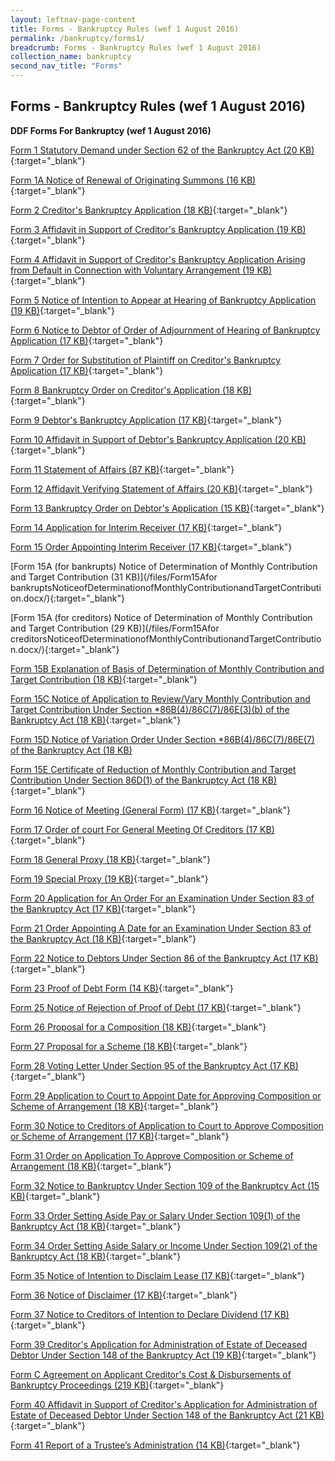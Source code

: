 ```yaml
---
layout: leftnav-page-content
title: Forms - Bankruptcy Rules (wef 1 August 2016)
permalink: /bankruptcy/forms1/
breadcrumb: Forms - Bankruptcy Rules (wef 1 August 2016)
collection_name: bankruptcy
second_nav_title: "Forms"
---
```


Forms - Bankruptcy Rules (wef 1 August 2016)
---

**DDF Forms For Bankruptcy (wef 1 August 2016)**

[Form 1 Statutory Demand under Section 62 of the Bankruptcy Act (20 KB)](/files/Form1.docx/){:target="_blank"}

[Form 1A Notice of Renewal of Originating Summons (16 KB)](/files/Form1A.docx/){:target="_blank"}

[Form 2 Creditor's Bankruptcy Application (18 KB)](/files/Form2.docx/){:target="_blank"}

[Form 3 Affidavit in Support of Creditor's Bankruptcy Application (19 KB)](/files/Form3.docx/){:target="_blank"}

[Form 4 Affidavit in Support of Creditor's Bankruptcy Application Arising from Default in Connection with Voluntary Arrangement (19 KB)](/files/Form4.docx/){:target="_blank"}

[Form 5 Notice of Intention to Appear at Hearing of Bankruptcy Application (19 KB)](/files/Form5.docx/){:target="_blank"}

[Form 6 Notice to Debtor of Order of Adjournment of Hearing of Bankruptcy Application (17 KB)](/files/Form6.docx/){:target="_blank"}

[Form 7 Order for Substitution of Plaintiff on Creditor's Bankruptcy Application (17 KB)](/files/Form7.docx/){:target="_blank"}

[Form 8 Bankruptcy Order on Creditor's Application (18 KB)](/files/Form8.docx/){:target="_blank"}

[Form 9 Debtor's Bankruptcy Application (17 KB)](/files/Form9.docx/){:target="_blank"}

[Form 10 Affidavit in Support of Debtor's Bankruptcy Application (20 KB)](/files/Form10.docx/){:target="_blank"}

[Form 11 Statement of Affairs (87 KB)](/files/Form11SA.docx/){:target="_blank"}

[Form 12 Affidavit Verifying Statement of Affairs (20 KB)](/files/Form12.docx/){:target="_blank"}

[Form 13 Bankruptcy Order on Debtor's Application (15 KB)](/files/Form13.docx/){:target="_blank"}

[Form 14 Application for Interim Receiver (17 KB)](/files/Form14.docx/){:target="_blank"}

[Form 15 Order Appointing Interim Receiver (17 KB)](/files/Form15.docx/){:target="_blank"}

[Form 15A (for bankrupts) Notice of Determination of Monthly Contribution and Target Contribution (31 KB)](/files/Form15Afor bankruptsNoticeofDeterminationofMonthlyContributionandTargetContribution.docx/){:target="_blank"}

[Form 15A (for creditors) Notice of Determination of Monthly Contribution and Target Contribution (29 KB)](/files/Form15Afor creditorsNoticeofDeterminationofMonthlyContributionandTargetContribution.docx/){:target="_blank"}

[Form 15B Explanation of Basis of Determination of Monthly Contribution and Target Contribution (18 KB)](/files/Form15B.docx/){:target="_blank"}

[Form 15C Notice of Application to Review/Vary Monthly Contribution and Target Contribution Under Section *86B(4)/86C(7)/86E(3)(b) of the Bankruptcy Act (18 KB)](/files/Form15C.docx/){:target="_blank"}

[Form 15D Notice of Variation Order Under Section *86B(4)/86C(7)/86E(7) of the Bankruptcy Act (18 KB)](/files/Form15D.docx/)

[Form 15E Certificate of Reduction of Monthly Contribution and Target Contribution Under Section 86D(1) of the Bankruptcy Act (18 KB)](/files/Form15E.docx/){:target="_blank"}

[Form 16 Notice of Meeting (General Form) (17 KB)](/files/Form16.docx/){:target="_blank"}

[Form 17 Order of court For General Meeting Of Creditors (17 KB)](/files/Form17.docx/){:target="_blank"}

[Form 18 General Proxy (18 KB)](/files/Form18.docx/){:target="_blank"}

[Form 19 Special Proxy (19 KB)](/files/Form19.docx/){:target="_blank"}

[Form 20 Application for An Order For an Examination Under Section 83 of the Bankruptcy Act (17 KB)](/files/Form20.docx/){:target="_blank"}

[Form 21 Order Appointing A Date for an Examination Under Section 83 of the Bankruptcy Act (18 KB)](/files/Form21.docx/){:target="_blank"}

[Form 22 Notice to Debtors Under Section 86 of the Bankruptcy Act (17 KB)](/files/Form22.docx/){:target="_blank"}

[Form 23 Proof of Debt Form (14 KB)](/files/Form23.xlsx/){:target="_blank"}

[Form 25 Notice of Rejection of Proof of Debt (17 KB)](/files/Form25.docx/){:target="_blank"}

[Form 26 Proposal for a Composition (18 KB)](/files/Form26.docx/){:target="_blank"}

[Form 27 Proposal for a Scheme (18 KB)](/files/Form27.docx/){:target="_blank"}

[Form 28 Voting Letter Under Section 95 of the Bankruptcy Act (17 KB)](/files/Form28.docx/){:target="_blank"}

[Form 29 Application to Court to Appoint Date for Approving Composition or Scheme of Arrangement (18 KB)](/files/Form29.docx/){:target="_blank"}

[Form 30 Notice to Creditors of Application to Court to Approve Composition or Scheme of Arrangement (17 KB)](/files/Form30.docx/){:target="_blank"}

[Form 31 Order on Application To Approve Composition or Scheme of Arrangement (18 KB)](/files/Form31.docx/){:target="_blank"}

[Form 32 Notice to Bankruptcy Under Section 109 of the Bankruptcy Act (15 KB)](/files/Form32.docx/){:target="_blank"}

[Form 33 Order Setting Aside Pay or Salary Under Section 109(1) of the Bankruptcy Act (18 KB)](/files/Form33.docx/){:target="_blank"}

[Form 34 Order Setting Aside Salary or Income Under Section 109(2) of the Bankruptcy Act (18 KB)](/files/Form34.docx/){:target="_blank"}

[Form 35 Notice of Intention to Disclaim Lease (17 KB)](/files/Form35.docx/){:target="_blank"}

[Form 36 Notice of Disclaimer (17 KB)](/files/Form36.docx/){:target="_blank"}

[Form 37 Notice to Creditors of Intention to Declare Dividend (17 KB)](/files/Form37.docx/){:target="_blank"}

[Form 39 Creditor's Application for Administration of Estate of Deceased Debtor Under Section 148 of the Bankruptcy Act (19 KB)](/files/Form38.docx/){:target="_blank"}

[Form C Agreement on Applicant Creditor's Cost & Disbursements of Bankruptcy Proceedings (219 KB)](/files/Form39.docx/){:target="_blank"}

[Form 40 Affidavit in Support of Creditor's Application for Administration of Estate of Deceased Debtor Under Section 148 of the Bankruptcy Act (21 KB)](/files/Form40.docx/){:target="_blank"}

[Form 41 Report of a Trustee’s Administration (14 KB)](/files/Form41Excel.xlsx/){:target="_blank"}
